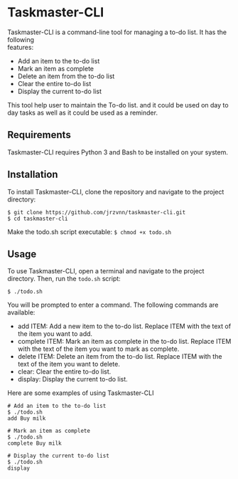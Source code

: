 # Taskmaster-CLI
Taskmaster-CLI is a command-line tool for managing a to-do list. It has the following <br>features:
* Add an item to the to-do list
* Mark an item as complete
* Delete an item from the to-do list
* Clear the entire to-do list
* Display the current to-do list

This tool help user to maintain the To-do list.
and it could be used on day to day tasks as well as it could be used as a reminder.

## Requirements
Taskmaster-CLI requires Python 3 and Bash to be installed on your system.

## Installation
To install Taskmaster-CLI, clone the repository and navigate to the project directory:
```commandline
$ git clone https://github.com/jrzvnn/taskmaster-cli.git
$ cd taskmaster-cli
```
Make the todo.sh script executable:
`$ chmod +x todo.sh`

## Usage

To use Taskmaster-CLI, open a terminal and navigate to the project directory. Then, run the `todo.sh` script:
```commandline
$ ./todo.sh
```
You will be prompted to enter a command. The following commands are available:

* add ITEM: Add a new item to the to-do list. Replace ITEM with the text of the item you want to add.
* complete ITEM: Mark an item as complete in the to-do list. Replace ITEM with the text of the item you want to mark as complete.
* delete ITEM: Delete an item from the to-do list. Replace ITEM with the text of the item you want to delete.
* clear: Clear the entire to-do list.
* display: Display the current to-do list.

Here are some examples of using Taskmaster-CLI
```commandline
# Add an item to the to-do list
$ ./todo.sh
add Buy milk

# Mark an item as complete
$ ./todo.sh
complete Buy milk

# Display the current to-do list
$ ./todo.sh
display

```
